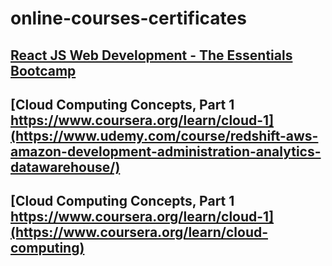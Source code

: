 # online-courses-certificates


## [React JS Web Development - The Essentials Bootcamp](https://udemy.com/course/react-js-and-redux-mastering-web-apps)

## [Cloud Computing Concepts, Part 1 https://www.coursera.org/learn/cloud-1](https://www.udemy.com/course/redshift-aws-amazon-development-administration-analytics-datawarehouse/)

## [Cloud Computing Concepts, Part 1 https://www.coursera.org/learn/cloud-1](https://www.coursera.org/learn/cloud-computing)

